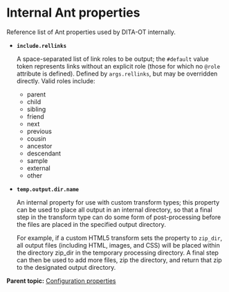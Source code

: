 # Internal Ant properties

Reference list of Ant properties used by DITA-OT internally.

-   **`include.rellinks`**

    A space-separated list of link roles to be output; the `#default` value token represents links without an explicit role \(those for which no `@role` attribute is defined\). Defined by `args.rellinks`, but may be overridden directly. Valid roles include:

    -   parent
    -   child
    -   sibling
    -   friend
    -   next
    -   previous
    -   cousin
    -   ancestor
    -   descendant
    -   sample
    -   external
    -   other
-   **`temp.output.dir.name`**

    An internal property for use with custom transform types; this property can be used to place all output in an internal directory, so that a final step in the transform type can do some form of post-processing before the files are placed in the specified output directory.

    For example, if a custom HTML5 transform sets the property to `zip_dir`, all output files \(including HTML, images, and CSS\) will be placed within the directory zip\_dir in the temporary processing directory. A final step can then be used to add more files, zip the directory, and return that zip to the designated output directory.


**Parent topic:** [Configuration properties](../parameters/configuration-properties.md)


